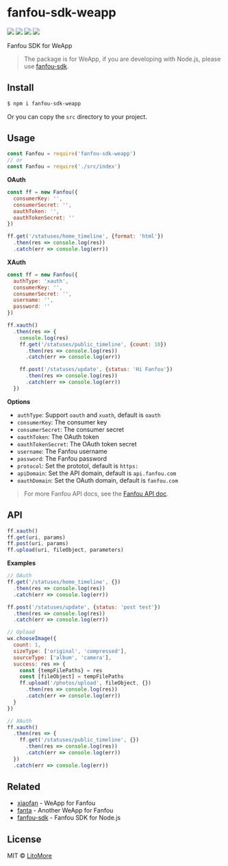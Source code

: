 # fanfou-sdk-weapp

[![](https://img.shields.io/travis/LitoMore/fanfou-sdk-weapp/master.svg)](https://travis-ci.org/LitoMore/fanfou-sdk-weapp)
[![](https://img.shields.io/npm/v/fanfou-sdk-weapp.svg)](https://www.npmjs.com/package/fanfou-sdk-weapp)
[![](https://img.shields.io/npm/l/fanfou-sdk-weapp.svg)](https://github.com/LitoMore/fanfou-sdk-weapp/blob/master/LICENSE)
[![](https://img.shields.io/badge/code_style-XO-5ed9c7.svg)](https://github.com/xojs/xo)

Fanfou SDK for WeApp

> The package is for WeApp, if you are developing with Node.js, please use [fanfou-sdk](https://github.com/LitoMore/fanfou-sdk-node).

## Install

```bash
$ npm i fanfou-sdk-weapp
```

Or you can copy the `src` directory to your project.

## Usage

```javascript
const Fanfou = require('fanfou-sdk-weapp')
// or
const Fanfou = require('./src/index')
```

**OAuth**

```javascript
const ff = new Fanfou({
  consumerKey: '',
  consumerSecret: '',
  oauthToken: '',
  oauthTokenSecret: ''
})

ff.get('/statuses/home_timeline', {format: 'html'})
  .then(res => console.log(res))
  .catch(err => console.log(err))
```

**XAuth**

```javascript
const ff = new Fanfou({
  authType: 'xauth',
  consumerKey: '',
  consumerSecret: '',
  username: '',
  password: ''
})

ff.xauth()
  .then(res => {
    console.log(res)
    ff.get('/statuses/public_timeline', {count: 10})
      .then(res => console.log(res))
      .catch(err => console.log(err))

    ff.post('/statuses/update', {status: 'Hi Fanfou'})
      .then(res => console.log(res))
      .catch(err => console.log(err))
  })

```

**Options**

- `authType`: Support `oauth` and `xuath`, default is `oauth`
- `consumerKey`: The consumer key
- `consumerSecret`: The consumer secret
- `oauthToken`: The OAuth token
- `oauthTokenSecret`: The OAuth token secret
- `username`: The Fanfou username
- `password`: The Fanfou password
- `protocol`: Set the prototol, default is `https:`
- `apiDomain`: Set the API domain, default is `api.fanfou.com`
- `oauthDomain`: Set the OAuth domain, default is `fanfou.com`

> For more Fanfou API docs, see the [Fanfou API doc](https://github.com/FanfouAPI/FanFouAPIDoc/wiki).

## API

```javascript
ff.xauth()
ff.get(uri, params)
ff.post(uri, params)
ff.upload(uri, fileObject, parameters)
```

**Examples**

```javascript
// OAuth
ff.get('/statuses/home_timeline', {})
  .then(res => console.log(res))
  .catch(err => console.log(err))

ff.post('/statuses/update', {status: 'post test'})
  .then(res => console.log(res))
  .catch(err => console.log(err))

// Upload
wx.chooseImage({
  count: 1,
  sizeType: ['original', 'compressed'],
  sourceType: ['album', 'camera'],
  success: res => {
    const {tempFilePaths} = res
    const [fileObject] = tempFilePaths
    ff.upload('/photos/upload', fileObject, {})
      .then(res => console.log(res))
      .catch(err => console.log(err))
  }
})

// XAuth
ff.xauth()
  .then(res => {
    ff.get('/statuses/public_timeline', {})
      .then(res => console.log(res))
      .catch(err => console.log(err))
  })
  .catch(err => console.log(err))
```

## Related

- [xiaofan](https://github.com/fanfoujs/xiaofan) - WeApp for Fanfou
- [fanta](https://github.com/LitoMore/fanta) - Another WeApp for Fanfou
- [fanfou-sdk](https://github.com/LitoMore/fanfou-sdk-node) - Fanfou SDK for Node.js

## License

MIT © [LitoMore](https://github.com/LitoMore)

